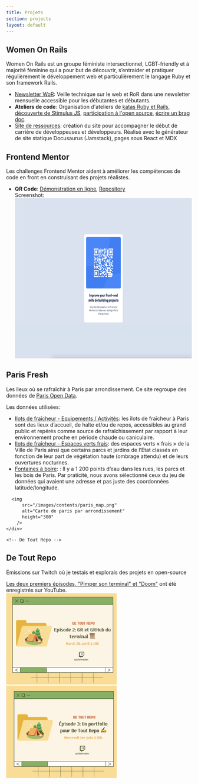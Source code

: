 ```yaml
---
title: Projets
section: projects
layout: default
---
```


<div class="hfeed">

  <!-- Women On Rails -->
  <div class="hentry post project-batch-title">
    <h2>Women On Rails</h2>
  </div>

  <div class="hentry post">
    <div class="entry-summary">
      <p>Women On Rails est un groupe féministe intersectionnel, LGBT-friendly et à majorité féminine qui a pour but de découvrir, s’entraider et pratiquer régulièrement le développement web et particulièrement le langage Ruby et son framework Rails.</p>
      <ul class="project-list">
      <li><a href="https://womenonrails.substack.com/">Newsletter WoR</a>: Veille technique sur le web et RoR dans une newsletter mensuelle accessible pour les débutantes et débutants.</li>
      <li><strong>Ateliers de code</strong>: Organisation d'ateliers de <a href="https://github.com/women-on-rails/ruby-and-ror-questions">katas Ruby et Rails</a>, <a href="https://github.com/women-on-rails/stimulus-tutorial">découverte de Stimulus JS</a>, <a href="https://drive.google.com/file/d/1iJoN31iShNRy2vCGuS_FRYZG3NZQFqP4/view">participation à l'open source</a>, <a href="https://jvns.ca/blog/brag-documents/">écrire un brag doc</a>.</li>
      <li><a href="https://women-on-rails.github.io/ressources/">Site de ressources</a>: création du site pour accompagner le début de carrière de développeuses et développeurs.
Réalisé avec le générateur de site statique Docusaurus (Jamstack), pages sous React et MDX</li>
      </ul>
    </div>
  </div>

  <!-- Frontend Mentor -->
  <div class="hentry post project-batch-title">
    <h2>Frontend Mentor</h2>
  </div>

  <div class="hentry post">
    <div class="entry-summary">
      <p>Les challenges Frontend Mentor aident à améliorer les compétences de code en front en construisant des projets réalistes.</p>
      <ul class="project-list">
      <li>
        <strong>QR Code</strong>: <a href="https://phenomenal-kashata-55eb27.netlify.app/">Démonstration en ligne</a>, <a href="https://github.com/AJuliette/qr-code">Repository</a>
        <br>
        Screenshot:
        <br>
        <img
          src="/images/frontend_mentor/qr_code.png"
          alt="QR Code"
          width="650" height="433"
        />
      </li>
      </ul>
    </div>
  </div>

<!-- Paris Fresh -->
  <div class="hentry post project-batch-title">
    <h2>Paris Fresh</h2>
  </div>

  <div class="hentry post">
    <div class="entry-summary">
      <p>Les lieux où se rafraîchir à Paris par arrondissement.
      Ce site regroupe des données de <a href="https://opendata.paris.fr/pages/home/">Paris Open Data</a>.</p>
      <p>Les données utilisées:</p>
      <ul>
        <li>
          <a href="https://opendata.paris.fr/explore/dataset/ilots-de-fraicheur-equipements-activites">Ilots de fraîcheur - Equipements / Activités</a>: les îlots de fraîcheur à Paris sont des lieux d’accueil, de halte et/ou de repos, accessibles au grand public et repérés comme source de rafraîchissement par rapport à leur environnement proche en période chaude ou caniculaire.
        </li>
        <li>
          <a href="https://opendata.paris.fr/explore/dataset/ilots-de-fraicheur-espaces-verts-frais">Ilots de fraîcheur - Espaces verts frais</a>: des espaces verts « frais » de la Ville de Paris ainsi que certains parcs et jardins de l’Etat classés en fonction de leur part de végétation haute (ombrage attendu) et de leurs ouvertures nocturnes.
        </li>
        <li>
          <a href="https://opendata.paris.fr/explore/dataset/fontaines-a-boire">Fontaines à boire</a>: : Il y a 1 200 points d’eau dans les rues, les parcs et les bois de Paris. Par praticité, nous avons sélectionné ceux du jeu de données qui avaient une adresse et pas juste des coordonnées latitude/longitude.
        </li>
      </ul>

      <img
          src="/images/contents/paris_map.png"
          alt="Carte de paris par arrondissement"
          height="300"
        />
    </div>
  </div>

    <!-- De Tout Repo -->
  <div class="hentry post project-batch-title">
    <h2>De Tout Repo</h2>
  </div>

  <div class="hentry post">
    <div class="entry-summary">
      <p>Émissions sur Twitch où je testais et explorais des projets en open-source</p>
        <a href="https://www.youtube.com/playlist?list=PL_XTxtDSAgHYliSsCZPhG0idkVW-yCw8_">Les deux premiers épisodes, "Pimper son terminal" et "Doom"</a> ont été enregistrés sur YouTube.
        <br/>
        <img
          src="/images/contents/de_tout_repo_2.png"
          alt="De Tout Repo 2"
          width="300"
        />
        <img
          src="/images/contents/de_tout_repo_3.jpeg"
          alt="De Tout Repo 3"
          width="300"
        />
    </div>
  </div>

</div>